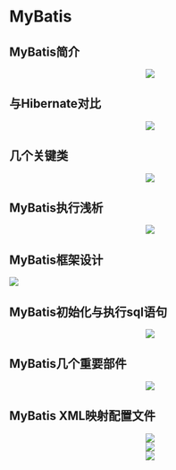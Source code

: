 # MyBatis

## MyBatis简介

<div align=center><img src="../../../assets/mbintro.jpg"></div>

## 与Hibernate对比

<div align=center><img src="../../../assets/mybatis-cmp.jpg"></div>

## 几个关键类

<div align=center><img src="../../../assets/key-class.jpg"></div>

## MyBatis执行浅析

<div align=center><img src="../../../assets/mybatis-exe.jpg"></div>

## MyBatis框架设计

<div align-center><img src="../../../assets/mybatis-design.jpg"></div>

## MyBatis初始化与执行sql语句

<div align=center><img src="../../../assets/mybatis-sql.jpg"></div>

## MyBatis几个重要部件

<div align=center><img src="../../../assets/mybatis-main.jpg"></div>

## MyBatis XML映射配置文件

<div align=center><img src="../../../assets/mybatis-xml1.jpg"></div>

<div align=center><img src="../../../assets/mybatis-xml.jpg"></div>

<div align=center><img src="../../../assets/mybatis-xml3.jpg"></div>